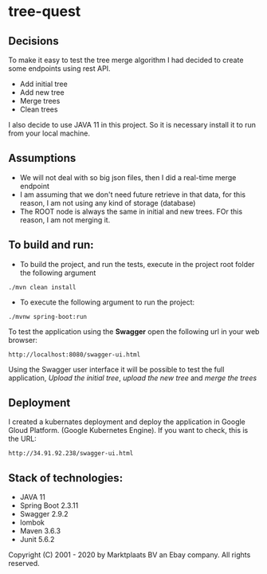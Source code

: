 # tree-quest
## Decisions


To make it easy to test the tree merge algorithm I had decided to create some endpoints using rest API.

* Add initial tree
* Add new tree
* Merge trees
* Clean trees

I also decide to use JAVA 11 in this project. So it is necessary install it to run from your local machine. 

## Assumptions
* We will not deal with so big json files, then I did a real-time merge endpoint
* I am assuming that we don't need future retrieve in that data, for this reason, I am not using any kind of storage (database)
* The ROOT node is always the same in initial and new trees. FOr this reason, I am not merging it.


## To build and run: 

* To build the project, and run the tests, execute in the project root folder the following argument   

```./mvn clean install ```

* To execute the following argument to run the project:

``` ./mvnw spring-boot:run ```

To test the application using the **Swagger** open the following url in your web browser: 
```
http://localhost:8080/swagger-ui.html
```

Using the Swagger user interface it will be possible to test the full application, *Upload the initial tree*, *upload the new tree* and *merge the trees*

## Deployment 

I created a kubernates deployment and deploy the application in Google Gloud Platform. (Google Kubernetes Engine). If you want to check, this is the URL: 

```
http://34.91.92.238/swagger-ui.html
```

## Stack of technologies: 

* JAVA 11
* Spring Boot 2.3.11
* Swagger 2.9.2 
* lombok 
* Maven 3.6.3 
* Junit 5.6.2


Copyright (C) 2001 - 2020 by Marktplaats BV an Ebay company. All rights reserved.
